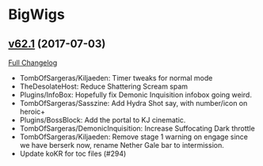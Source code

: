 # BigWigs

## [v62.1](https://github.com/BigWigsMods/BigWigs/tree/v62.1) (2017-07-03)
[Full Changelog](https://github.com/BigWigsMods/BigWigs/compare/v62...v62.1)

- TombOfSargeras/Kiljaeden: Timer tweaks for normal mode  
- TheDesolateHost: Reduce Shattering Scream spam  
- Plugins/InfoBox: Hopefully fix Demonic Inquisition infobox going weird.  
- TombOfSargeras/Sasszine: Add Hydra Shot say, with number/icon on heroic+  
- Plugins/BossBlock: Add the portal to KJ cinematic.  
- TombOfSargeras/DemonicInquisition: Increase Suffocating Dark throttle  
- TombOfSargeras/Kiljaeden: Remove stage 1 warning on engage since we have berserk now, rename Nether Gale bar to intermission.  
- Update koKR for toc files (#294)  

